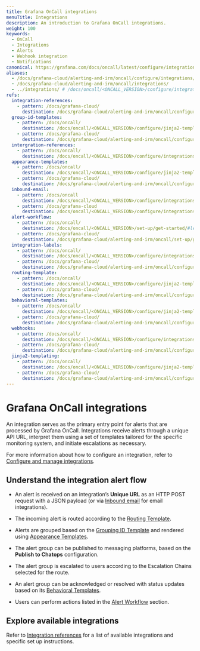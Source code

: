 ```yaml
---
title: Grafana OnCall integrations
menuTitle: Integrations
description: An introduction to Grafana OnCall integrations.
weight: 100
keywords:
  - OnCall
  - Integrations
  - Alerts
  - Webhook integration
  - Notifications
canonical: https://grafana.com/docs/oncall/latest/configure/integrations/
aliases:
  - /docs/grafana-cloud/alerting-and-irm/oncall/configure/integrations/
  - /docs/grafana-cloud/alerting-and-irm/oncall/integrations/
  - ../integrations/ # /docs/oncall/<ONCALL_VERSION>/configure/integrations/
refs:
  integration-references:
    - pattern: /docs/grafana-cloud/
      destination: /docs/grafana-cloud/alerting-and-irm/oncall/configure/integrations/references/
  group-id-templates:
    - pattern: /docs/oncall/
      destination: /docs/oncall/<ONCALL_VERSION>/configure/jinja2-templating/#grouping-id-template
    - pattern: /docs/grafana-cloud/
      destination: /docs/grafana-cloud/alerting-and-irm/oncall/configure/jinja2-templating/#grouping-id-template
  intergration-references:
    - pattern: /docs/oncall/
      destination: /docs/oncall/<ONCALL_VERSION>/configure/integrations/references/
  appearance-templates:
    - pattern: /docs/oncall/
      destination: /docs/oncall/<ONCALL_VERSION>/configure/jinja2-templating/#appearance-templates
    - pattern: /docs/grafana-cloud/
      destination: /docs/grafana-cloud/alerting-and-irm/oncall/configure/jinja2-templating/#appearance-templates
  inbound-email:
    - pattern: /docs/oncall
      destination: /docs/oncall/<ONCALL_VERSION>/configure/integrations/references/inbound-email/
    - pattern: /docs/grafana-cloud
      destination: /docs/oncall/<ONCALL_VERSION>/configure/integrations/references/inbound-email/
  alert-workflow:
    - pattern: /docs/oncall/
      destination: /docs/oncall/<ONCALL_VERSION>/set-up/get-started/#learn-about-the-alert-workflow
    - pattern: /docs/grafana-cloud/
      destination: /docs/grafana-cloud/alerting-and-irm/oncall/set-up/get-started/#learn-about-the-alert-workflow
  integration-labels:
    - pattern: /docs/oncall/
      destination: /docs/oncall/<ONCALL_VERSION>/configure/integrations/labels/
    - pattern: /docs/grafana-cloud/
      destination: /docs/grafana-cloud/alerting-and-irm/oncall/configure/integrations/labels/
  routing-template:
    - pattern: /docs/oncall/
      destination: /docs/oncall/<ONCALL_VERSION>/configure/jinja2-templating/#routing-template
    - pattern: /docs/grafana-cloud/
      destination: /docs/grafana-cloud/alerting-and-irm/oncall/configure/jinja2-templating/#routing-template
  behavioral-templates:
    - pattern: /docs/oncall/
      destination: /docs/oncall/<ONCALL_VERSION>/configure/jinja2-templating/#behavioral-templates
    - pattern: /docs/grafana-cloud/
      destination: /docs/grafana-cloud/alerting-and-irm/oncall/configure/jinja2-templating/#behavioral-templates
  webhooks:
    - pattern: /docs/oncall/
      destination: /docs/oncall/<ONCALL_VERSION>/configure/integrations/outgoing-webhooks/
    - pattern: /docs/grafana-cloud/
      destination: /docs/grafana-cloud/alerting-and-irm/oncall/configure/integrations/outgoing-webhooks/
  jinja2-templating:
    - pattern: /docs/oncall/
      destination: /docs/oncall/<ONCALL_VERSION>/configure/jinja2-templating/
    - pattern: /docs/grafana-cloud/
      destination: /docs/grafana-cloud/alerting-and-irm/oncall/configure/jinja2-templating/
---
```


# Grafana OnCall integrations

An integration serves as the primary entry point for alerts that are processed by Grafana OnCall.
Integrations receive alerts through a unique API URL, interpret them using a set of templates tailored for the specific monitoring system, and initiate
escalations as necessary.

For more information about how to configure an integration, refer to [Configure and manage integrations](https://grafana.com/docs/oncall/latest/configure/integrations/integration-management/).

## Understand the integration alert flow

- An alert is received on an integration’s **Unique URL** as an HTTP POST request with a JSON payload (or via [Inbound email](ref:inbound-email) for email integrations).

- The incoming alert is routed according to the [Routing Template](ref:routing-template).

- Alerts are grouped based on the [Grouping ID Template](ref:group-id-templates) and rendered using [Appearance Templates](ref:appearance-templates).

- The alert group can be published to messaging platforms, based on the **Publish to Chatops** configuration.

- The alert group is escalated to users according to the Escalation Chains selected for the route.

- An alert group can be acknowledged or resolved with status updates based on its [Behavioral Templates](ref:behavioral-templates).

- Users can perform actions listed in the [Alert Workflow](ref:alert-workflow) section.

## Explore available integrations

Refer to [Integration references](ref:intergration-references) for a list of available integrations and specific set up instructions.
